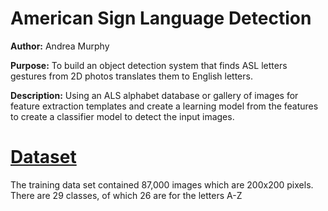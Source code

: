
# American Sign Language Detection

**Author:** Andrea Murphy

**Purpose:** To build an object detection system that finds ASL letters gestures from 2D photos translates them to English letters. 

**Description:** Using an ALS alphabet database or gallery of images for feature extraction templates and create a learning model from the features to create a classifier model to detect the input images. 

# [**Dataset**](https://www.kaggle.com/grassknoted/asl-alphabet) 
The training data set contained 87,000 images which are 200x200 pixels. There are 29 classes, of which 26 are for the letters A-Z


